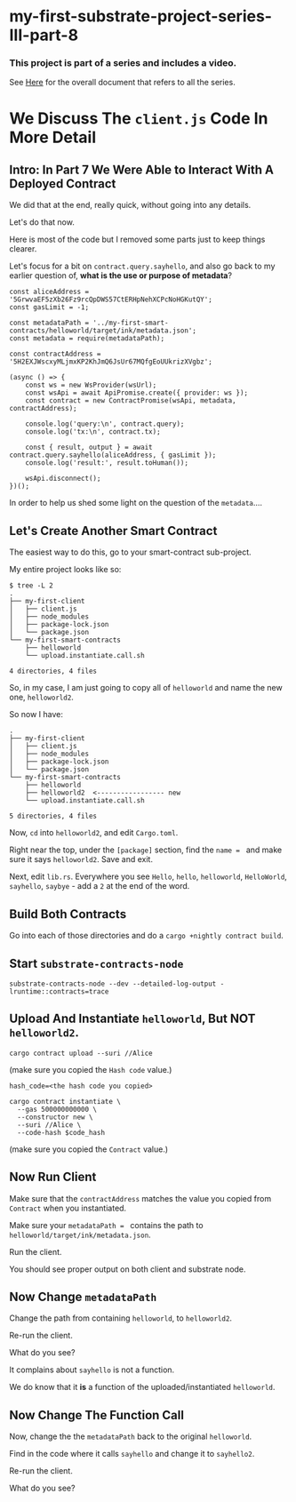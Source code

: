 # my-first-substrate-project-series-III-part-8

### This project is part of a series and includes a video.

See [Here](https://github.com/elicorrales/blockchain-tutorials/blob/main/README.md) for the overall document that
refers to all the series.  
  
# We Discuss The ```client.js``` Code In More Detail

## Intro: In Part 7 We Were Able to Interact With A Deployed Contract
We did that at the end, really quick, without going into any details.  
 
Let's do that now.  
  
Here is most of the code but I removed some parts just to keep things clearer.  
  
Let's focus for a bit on ```contract.query.sayhello```, and also go back to my earlier question of, **what is the use or purpose of metadata**?

```
const aliceAddress = '5GrwvaEF5zXb26Fz9rcQpDWS57CtERHpNehXCPcNoHGKutQY';
const gasLimit = -1;

const metadataPath = '../my-first-smart-contracts/helloworld/target/ink/metadata.json';
const metadata = require(metadataPath);

const contractAddress = '5H2EXJWscxyMLjmxKP2KhJmQ6JsUr67MQfgEoUUkrizXVgbz';

(async () => {
    const ws = new WsProvider(wsUrl);
    const wsApi = await ApiPromise.create({ provider: ws });
    const contract = new ContractPromise(wsApi, metadata, contractAddress);

    console.log('query:\n', contract.query);
    console.log('tx:\n', contract.tx);

    const { result, output } = await contract.query.sayhello(aliceAddress, { gasLimit });
    console.log('result:', result.toHuman());

    wsApi.disconnect();
})();
```
  
  
In order to help us shed some light on the question of the ```metadata```....
  

## Let's Create Another Smart Contract
  
The easiest way to do this, go to your smart-contract sub-project.  
  
My entire project looks like so: 
  
```
$ tree -L 2
.
├── my-first-client
│   ├── client.js
│   ├── node_modules
│   ├── package-lock.json
│   └── package.json
└── my-first-smart-contracts
    ├── helloworld
    └── upload.instantiate.call.sh

4 directories, 4 files
```
  
So, in my case, I am just going to copy all of ```helloworld``` and name the new one, ```helloworld2```.  
 
So now I have:  
  
```
.
├── my-first-client
│   ├── client.js
│   ├── node_modules
│   ├── package-lock.json
│   └── package.json
└── my-first-smart-contracts
    ├── helloworld
    ├── helloworld2  <----------------- new
    └── upload.instantiate.call.sh

5 directories, 4 files
```
  
Now, ```cd``` into ```helloworld2```, and edit ```Cargo.toml```.  
  
Right near the top, under the ```[package]``` section, find the ```name = ``` and make sure it says ```helloworld2```.  Save and exit.
 
Next, edit ```lib.rs```.   Everywhere you see ```Hello```, ```hello```, ```helloworld```, ```HelloWorld```, ```sayhello```, ```saybye``` - add a ```2``` at the end of the word.  
  

## Build Both Contracts

Go into each of those directories and do a ```cargo +nightly contract build```.  
  

## Start ```substrate-contracts-node```  
  
```
substrate-contracts-node --dev --detailed-log-output -lruntime::contracts=trace
```
  
## Upload And Instantiate ```helloworld```, But NOT ```helloworld2```.  
  
```
cargo contract upload --suri //Alice
```
  
(make sure you copied the ```Hash code``` value.)  
   
```
hash_code=<the hash code you copied>  
```
  
```
cargo contract instantiate \
  --gas 500000000000 \
  --constructor new \
  --suri //Alice \
  --code-hash $code_hash
```
  
(make sure you copied the ```Contract``` value.)  



## Now Run Client  
  
Make sure that the ```contractAddress``` matches the value you copied from ```Contract``` when you instantiated.  
  
Make sure your ```metadataPath = ``` contains the path to ```helloworld/target/ink/metadata.json```.
  
Run the client.  
  
You should see proper output on both client and substrate node.  
  
## Now Change ```metadataPath```
  
Change the path from containing ```helloworld```, to ```helloworld2```.  
  
Re-run the client.  
  
What do you see?  
  
It complains about ```sayhello``` is not a function.  
  
We do know that it **is** a function of the uploaded/instantiated ```helloworld```.
  
## Now Change The Function Call
  
Now, change the the ```metadataPath``` back to the original ```helloworld```.  
  
Find in the code where it calls ```sayhello``` and change it to ```sayhello2```.  
  
Re-run the client.
  
What do you see?
  

  
